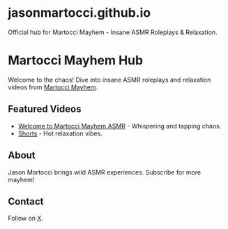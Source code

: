 # jasonmartocci.github.io
Official hub for Martocci Mayhem - Insane ASMR Roleplays &amp; Relaxation.

# Martocci Mayhem Hub
Welcome to the chaos! Dive into insane ASMR roleplays and relaxation videos from [Martocci Mayhem](https://www.youtube.com/@JasonMartocci).

## Featured Videos
- [Welcome to Martocci Mayhem ASMR](https://www.youtube.com/watch?v=-rGkkYd_xkg) - Whispering and tapping chaos.
- [Shorts](https://www.youtube.com/shorts/DJsRjOdkyOs) - Hot relaxation vibes.

## About
Jason Martocci brings wild ASMR experiences. Subscribe for more mayhem!

## Contact
Follow on [X](https://x.com/JasonMartocci).
